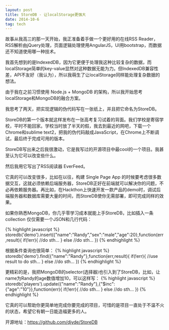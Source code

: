 ```yaml
---
layout: post
title: StoreDB - 让localStorage更强大
date: 2014-10-6
tag: tech
---
```

故事从我高三的那一天开始，我正准备着手做一个更好用的在线RSS Reader，RSS解析由jQuery处理，页面逻辑处理使用AngularJS，UI用bootstrap，而数据还不知道使用哪一种技术。

我首先想到的是IndexedDB，因为它更便于处理我这种比较复杂的数据，而localStorage简单的key-value显然对这种数据无能为力。但IndexedDB兼容性差，API不友好（我认为），所以我萌生了让localStorage同样能处理复杂数据的想法。

由于我在之前习惯使用 Node.js + MongoDB 的架构，所以我开始思考localStorage和MongoDB的融合方案。

我思考了两天，把实现逻辑的伪代码写在一张纸上，并且把它命名为StoreDB。

StoreDB的第一个版本就这样发布在一张高考复习试着的背面。我们学校是寄宿学校，平时不能回家。学校当时放了半天的假，我去到最近的网吧，下载一个Chrome和sublime text2，把我的伪代码敲成JavaScript，在Chrome上不断调试，最后终于完成可用的版本。

StoreDB写出来之后我很激动，它是我写过的开源项目中最cool的一个项目。我甚至认为它可以改变些什么。

然后我用它写出了RSS阅读器 EverFeed。

它真的可以改变很多，比如在以往，构建 Single Page App 的时候要考虑很多数据交互，这就必须依赖后端服务器，StoreDB正好在前端就可以解决你的问题，不必再依赖服务器。再比如，在Hackthon上快速开发一款产品的demo时，调试后端服务器和数据库需要大量的时间，而StoreDB使你无需部署，即可完成同样的效果。

如果你熟悉MongoDB，你几乎零学习成本就能上手StoreDB，比如插入一条 collection 仅仅需要一个JSON和几行代码：

{% highlight javascript %}
storedb('demo').insert({"name":"Randy","sex":"male","age":20},function(err,result){
  if(!err){
    //do sth...
  } else //do sth...
})
{% endhighlight %}

根据条件查询也很简单：
{% highlight javascript %}
storedb('demo').find({"name":"Randy"},function(err,result){
  if(!err){
    //use result to do sth...
  } else //do sth...
})
{% endhighlight %}

更精彩的是，我把MongoDB的selector(选择器)也引入到了StoreDB，比如，让name为Randy的age数值增加10，可以这样写：
{% highlight javascript %}
storedb('players').update({"name":"Randy"},{"$inc":{"age":"10"}},function(err){
  if(!err){
    //do sth...
  } else //do sth...
})
{% endhighlight %}


它真的可以帮助你更简单地完成你要完成的项目，可惜的是项目一直处于不温不火的状态，希望它有朝一日能造福更多的人。

开源地址：https://github.com/djyde/StoreDB

